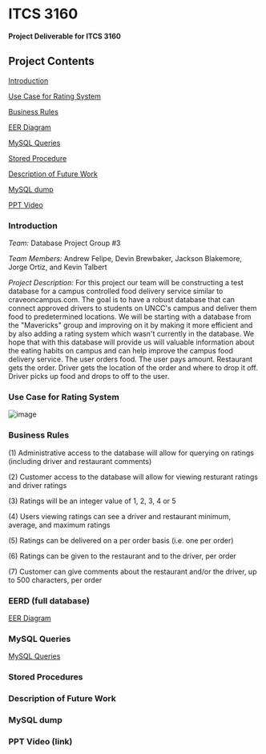 # ITCS 3160

**Project Deliverable for ITCS 3160**

## Project Contents

[Introduction](#introduction)

[Use Case for Rating System](#use_case)

[Business Rules](#business_rules)

[EER Diagram](#eer_diagram)

[MySQL Queries](#mysql)

[Stored Procedure](#stored_procedures)

[Description of Future Work](#future_description)

[MySQL dump](#sql_dump)

[PPT Video](#ppt_video)

<a name="introduction"></a> 

### Introduction
*Team:*  Database Project Group #3

*Team Members:*  Andrew Felipe, Devin Brewbaker, Jackson Blakemore, Jorge Ortiz, and Kevin Talbert

*Project Description:*  For this project our team will be constructing a test database for a campus controlled food delivery service similar to craveoncampus.com.
The goal is to have a robust database that can connect approved drivers to students on UNCC's campus and deliver them food to predetermined locations. 
We will be starting with a database from the "Mavericks" group and improving on it by making it more efficient and by also adding a rating system which 
wasn't currently in the database. We hope that with this database will provide us will valuable information about the eating habits on campus and can help improve
the campus food delivery service. The user orders food. The user pays amount. Restaurant gets the order. Driver gets the location of the order and where to drop it off. Driver picks up food and drops to off to the user. 

<a name="use_case"></a> 

### Use Case for Rating System

![image](https://user-images.githubusercontent.com/46727094/99898235-ecc01200-2c6d-11eb-8c21-5f747785a2ca.png)

<a name="business_rules"></a> 

### Business Rules

(1) Administrative access to the database will allow for querying on ratings (including driver and restaurant comments)

(2) Customer access to the database will allow for viewing resturant ratings and driver ratings

(3) Ratings will be an integer value of 1, 2, 3, 4 or 5

(4) Users viewing ratings can see a driver and restaurant minimum, average, and maximum ratings

(5) Ratings can be delivered on a per order basis (i.e. one per order)

(6) Ratings can be given to the restaurant and to the driver, per order

(7) Customer can give comments about the restaurant and/or the driver, up to 500 characters, per order

<a name="eer_diagram"></a> 

### EERD (full database)

[EER Diagram](Rating-System/EER%20Diagram%20(updated).pdf)

<a name="mysql"></a> 

### MySQL Queries

[MySQL Queries](LINKHERE.pdf)

<a name="stored_procedures"></a> 

### Stored Procedures

<a name="future_description"></a> 

### Description of Future Work

<a name="sql_dump"></a> 

### MySQL dump

<a name="ppt_video"></a> 

### PPT Video (link)




